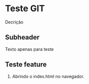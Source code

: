 # Teste GIT

Decrição

## Subheader

Texto apenas para teste

## Teste feature

1. Abrindo o index.html no navegador.